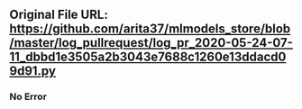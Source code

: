 ## Original File URL: https://github.com/arita37/mlmodels_store/blob/master/log_pullrequest/log_pr_2020-05-24-07-11_dbbd1e3505a2b3043e7688c1260e13ddacd09d91.py<br />

### No Error